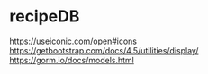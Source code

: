 # recipeDB

https://useiconic.com/open#icons
https://getbootstrap.com/docs/4.5/utilities/display/
https://gorm.io/docs/models.html
